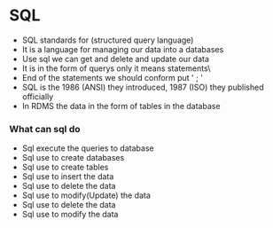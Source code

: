 # SQL

- SQL standards for (structured query language)
- It is a language for managing our data into a databases
- Use sql we can get and delete and update our data
- It is in the form of querys only it means statements\
- End of the statements we should conform put ' ; '
- SQL is the 1986 (ANSI) they introduced, 1987 (ISO) they published officially 
- In RDMS the data in the form of tables in the database 

### What can sql do

- Sql execute the queries to database 
- Sql use to create databases
- Sql use to create tables
- Sql use to insert the data
- Sql use to delete the data
- Sql use to modify(Update) the data
- Sql use to delete the data
- Sql use to modify the data